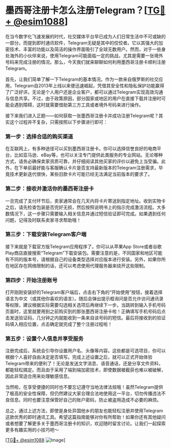 # 墨西哥注册卡怎么注册Telegram？[[TG💪+ @esim1088](https://t.me/s/esim1088)]

在当今数字化飞速发展的时代，社交媒体平台早已成为人们日常生活中不可或缺的一部分。而提到即时通讯软件，Telegram无疑是其中的佼佼者。它以其强大的加密技术、丰富的功能以及简洁的操作界面吸引了全球无数用户。然而，对于一些身处海外的小伙伴来说，使用Telegram可能面临一定的挑战，尤其是需要一张境外号码来完成注册的情况。那么，今天我们就来聊聊如何利用墨西哥注册卡顺利注册Telegram。

首先，让我们简单了解一下Telegram的基本情况。作为一款来自俄罗斯的社交应用，Telegram自2013年上线以来便迅速崛起，凭借其安全性和隐私保护功能赢得了广泛好评。无论是个人用户还是企业客户，都可以通过Telegram实现高效沟通与信息共享。不过，由于政策原因，部分国家或地区的用户在直接下载并注册时可能会遇到障碍，这时就需要借助第三方工具或者境外号码来进行操作。

接下来我们进入正题——如何获取一张墨西哥注册卡并成功注册Telegram呢？其实这个过程并不复杂，只需按照以下步骤进行即可：

### 第一步：选择合适的购买渠道
在互联网上，有多种途径可以买到墨西哥注册卡。你可以选择信誉良好的电商平台，比如亚马逊、eBay等，也可以关注专门提供此类服务的专业网站。无论哪种方式，请务必确保卖家资质可靠，并仔细阅读其他买家的评价以避免上当受骗。此外，在下单前最好能与客服确认卡片是否支持最新版本的Telegram注册需求，毕竟技术更新迭代很快，某些旧款卡片可能已经无法满足当前版本的要求了。

### 第二步：接收并激活你的墨西哥注册卡
一旦完成了支付环节后，卖家通常会在几天内将卡片寄送到指定地址。收到实物卡之后，请先检查包装是否完好无损，然后按照说明书上的指示完成激活流程。大多数情况下，这一步骤只需要输入相关信息并通过短信验证即可完成。如果遇到任何问题，记得及时联系卖家寻求帮助哦！

### 第三步：下载安装Telegram客户端
接下来就是下载官方版Telegram应用程序了。你可以从苹果App Store或者谷歌Play商店直接搜索“Telegram”下载安装包。需要注意的是，不同国家和地区可能有不同的版本号，请根据自己的设备类型选择对应版本进行安装。另外，如果你所在地区存在网络限制的话，还可以考虑使用代理服务器来绕开这些限制。

### 第四步：开始注册账号
打开刚刚安装好的Telegram客户端后，点击右下角的“开始使用”按钮，接着选择语言为中文（或其他你喜欢的语言）。随后会弹出提示框询问是否允许访问通讯录等权限，建议根据实际需要勾选相关选项后再继续下一步。当跳转到输入手机号码页面时，这里就要用到之前购买到的那张墨西哥注册卡啦！正确填写手机号码后点击发送验证码，几分钟之内就能收到一条来自该号码的短信。最后将接收到的验证码填入相应位置，点击确定就完成了整个注册过程啦！

### 第五步：设置个人信息并享受服务
注册完成后，系统会引导你设置用户名、头像等内容。这些都是可选项目，你可以根据个人喜好自由决定是否填写。完成上述设置之后，就可以正式开始体验Telegram带来的便利了！无论是发送文字消息、语音通话，还是分享文件资料，都能轻松搞定。而且由于采用了端到端加密技术，即使数据被截获也难以被破解，因此非常适合用来处理敏感信息。

当然啦，在享受便捷的同时也不要忘记遵守当地法律法规哦！虽然Telegram提供了极高的安全性保障，但仍然建议大家合理合法地使用这一平台，切勿传播违法不良信息。同时也要注意保管好自己的账户密码，防止被盗用造成不必要的麻烦。

总之，通过上述方法，即使是身处异国他乡的朋友也能轻松注册并使用Telegram这款优秀的即时通讯工具。希望这篇指南能够对你有所帮助！如果你还有其他疑问或者想要了解更多关于墨西哥注册卡的知识，欢迎随时留言讨论。让我们一起探索更多有趣实用的小技巧吧～

[[TG💪+ @esim1088](https://t.me/s/esim1088) ![Image](https://i.postimg.cc/4NQfJmqS/Snipaste-2025-05-13-00-14-12.png)]